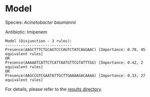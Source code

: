 
# Model

Species: *Acinetobacter baumannii*

Antibiotic: Imipenem

```
Model (Disjunction - 3 rules):
------------------------------
Presence(AAGCTTTCTGCAGTCCCAGTCTATCAGGAAC) [Importance: 0.70, 45 equivalent rules]
OR
Presence(AAAAATCATTCTCATTAATGTTCGTATTTGG) [Importance: 0.42, 2 equivalent rules]
OR
Presence(AAGCCGTCGAATATTGCTTGAAAAGACAAAA) [Importance: 0.33, 27 equivalent rules]

```

For details, please refer to the [results directory](../../../../../results/scm_b/acinetobacter%20baumannii/imipenem/repeat_0/).

